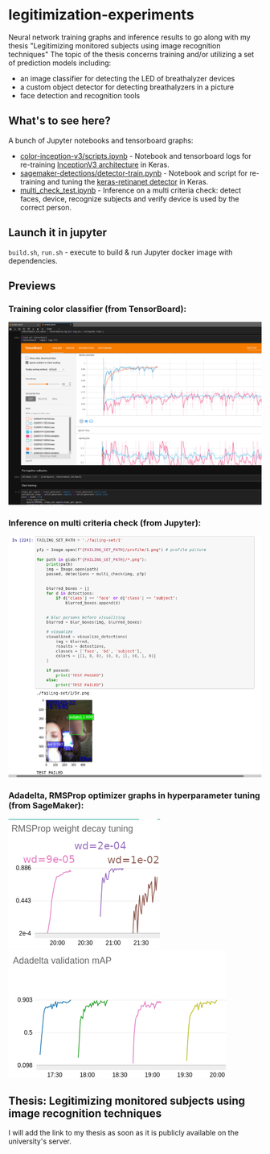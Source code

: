 # legitimization-experiments
Neural network training graphs and inference results to go along with my thesis "Legitimizing monitored subjects using image recognition techniques"
The topic of the thesis concerns training and/or utilizing a set of prediction models including:
*  an image classifier for detecting the LED of breathalyzer devices
*  a custom object detector for detecting breathalyzers in a picture
*  face detection and recognition tools

## What's to see here?

A bunch of Jupyter notebooks and tensorboard graphs:

*  [color-inception-v3/scripts.ipynb](workspace/training_legitmization/color-inception-v3/scripts.ipynb) - Notebook and tensorboard logs for re-training [InceptionV3 architecture](https://keras.io/api/applications/inceptionv3/) in Keras.
*  [sagemaker-detections/detector-train.pynb](workspace/training_legitimization/sagemaker-detections/detector-train.pynb) - Notebook and script for re-training and tuning the [keras-retinanet detector](https://github.com/fizyr/keras-retinanet) in Keras.
*  [multi_check_test.ipynb](workspace/inference_legitimization/multi_check_test.ipynb) - Inference on a multi criteria check: detect faces, device, recognize subjects and verify device is used by the correct person.

## Launch it in jupyter
`build.sh`, `run.sh` - execute to build & run Jupyter docker image with dependencies.


## Previews
### Training color classifier (from TensorBoard):  
![Training color classifier (from TensorBoard)](previews/preview-inceptionv3.png)

### Inference on multi criteria check (from Jupyter):  
![Inference on multi criteria check (from Jupyter)](previews/preview-inference.png)

### Adadelta, RMSProp optimizer graphs in hyperparameter tuning (from SageMaker):  
![RMSProp optimizer in hyperparameter tuning (from SageMaker)](previews/preview-rmsprop-wd.png)
![Adadelta optimizer in hyperparameter tuning (from SageMaker)](previews/preview-adadelta-hyperparameters.png)


## Thesis: Legitimizing monitored subjects using image recognition techniques
I will add the link to my thesis as soon as it is publicly available on the university's server.
